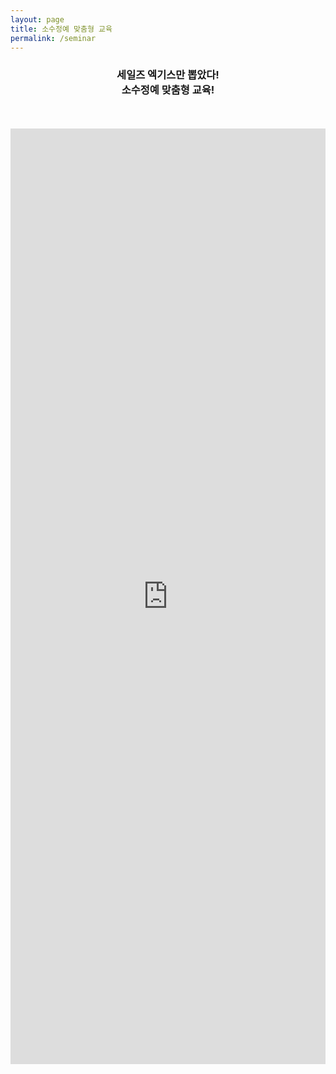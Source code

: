 ```yaml
---
layout: page
title: 소수정예 맞춤형 교육
permalink: /seminar
---
```


<center>
<h3>세일즈 엑기스만 뽑았다! <br>소수정예 맞춤형 교육!</h3>
<br>
<img class="image" src="https://github.com/record-life/record-life.github.io/blob/master/images/salesasp_20180606_125137.jpg?raw=true" alt=""/> 
<br>
<img class="image" src="https://github.com/record-life/record-life.github.io/blob/master/images/salesup20180809113106.png?raw=true" alt=""/> 
  <br> <br>
</center> 

<div style="width:100%;position:relative;overflow-x:hidden;overflow-y:scroll;-webkit-overflow-scrolling:touch;">
<!-- 지문 -->

<iframe src="https://docs.google.com/forms/d/e/1FAIpQLSc9TPSDUIcvo6RKSQlkR_BbHJwjkKLyARz5UKrW2iRhy4QCJg/viewform?embedded=true" width="100%" height="1497" frameborder="0" marginheight="0" marginwidth="0">로드 중...</iframe>

 </div>
